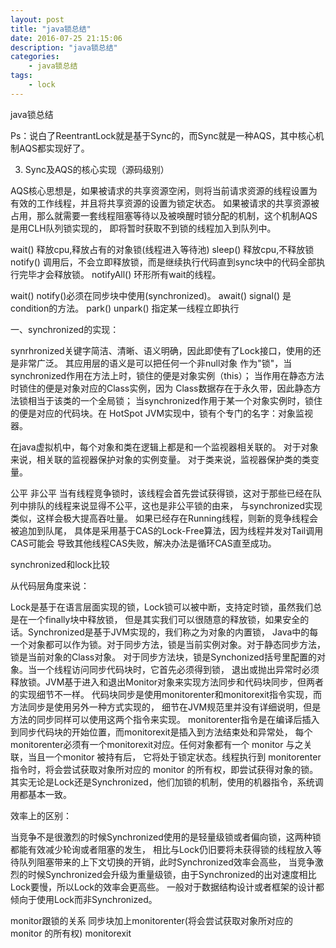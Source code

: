 ```yaml
---
layout: post
title: "java锁总结"
date: 2016-07-25 21:15:06 
description: "java锁总结"
categories: 
    - java锁总结
tags:
    - lock
---
```


java锁总结

<!--more-->

Ps：说白了ReentrantLock就是基于Sync的，而Sync就是一种AQS，其中核心机制AQS都实现好了。

3.    Sync及AQS的核心实现（源码级别）

AQS核心思想是，如果被请求的共享资源空闲，则将当前请求资源的线程设置为有效的工作线程，并且将共享资源的设置为锁定状态。
如果被请求的共享资源被占用，那么就需要一套线程阻塞等待以及被唤醒时锁分配的机制，这个机制AQS是用CLH队列锁实现的，
即将暂时获取不到锁的线程加入到队列中。



wait()  释放cpu,释放占有的对象锁(线程进入等待池)
sleep() 释放cpu,不释放锁
notify() 调用后，不会立即释放锁，而是继续执行代码直到sync块中的代码全部执行完毕才会释放锁。
notifyAll() 环形所有wait的线程。

wait() notify()必须在同步块中使用(synchronized)。
await() signal() 是condition的方法。
park() unpark() 指定某一线程立即执行

一、synchronized的实现：

synrhronized关键字简洁、清晰、语义明确，因此即使有了Lock接口，使用的还是非常广泛。
其应用层的语义是可以把任何一个非null对象 作为"锁"，当synchronized作用在方法上时，锁住的便是对象实例（this）；
当作用在静态方法时锁住的便是对象对应的Class实例，因为 Class数据存在于永久带，因此静态方法锁相当于该类的一个全局锁；
当synchronized作用于某一个对象实例时，锁住的便是对应的代码块。在 HotSpot JVM实现中，锁有个专门的名字：对象监视器。 

在java虚拟机中，每个对象和类在逻辑上都是和一个监视器相关联的。 
对于对象来说，相关联的监视器保护对象的实例变量。 
对于类来说，监视器保护类的类变量。


公平 非公平
当有线程竞争锁时，该线程会首先尝试获得锁，这对于那些已经在队列中排队的线程来说显得不公平，这也是非公平锁的由来，
与synchronized实现类似，这样会极大提高吞吐量。 如果已经存在Running线程，则新的竞争线程会被追加到队尾，
具体是采用基于CAS的Lock-Free算法，因为线程并发对Tail调用CAS可能会 导致其他线程CAS失败，解决办法是循环CAS直至成功。



synchronized和lock比较

从代码层角度来说：

Lock是基于在语言层面实现的锁，Lock锁可以被中断，支持定时锁，虽然我们总是在一个finally块中释放锁，
但是其实我们可以很随意的释放锁，如果安全的话。Synchronized是基于JVM实现的，我们称之为对象的内置锁，
Java中的每一个对象都可以作为锁。对于同步方法，锁是当前实例对象。对于静态同步方法，锁是当前对象的Class对象。
对于同步方法块，锁是Synchonized括号里配置的对象。当一个线程访问同步代码块时，它首先必须得到锁，
退出或抛出异常时必须释放锁。JVM基于进入和退出Monitor对象来实现方法同步和代码块同步，但两者的实现细节不一样。
代码块同步是使用monitorenter和monitorexit指令实现，而方法同步是使用另外一种方式实现的，
细节在JVM规范里并没有详细说明，但是方法的同步同样可以使用这两个指令来实现。
monitorenter指令是在编译后插入到同步代码块的开始位置，而monitorexit是插入到方法结束处和异常处，
每个monitorenter必须有一个monitorexit对应。任何对象都有一个 monitor 与之关联，当且一个monitor 被持有后，
它将处于锁定状态。线程执行到 monitorenter 指令时，将会尝试获取对象所对应的 monitor 的所有权，即尝试获得对象的锁。
其实无论是Lock还是Synchronized，他们加锁的机制，使用的机器指令，系统调用都基本一致。

 

效率上的区别：

当竞争不是很激烈的时候Synchronized使用的是轻量级锁或者偏向锁，这两种锁都能有效减少轮询或者阻塞的发生，
相比与Lock仍旧要将未获得锁的线程放入等待队列阻塞带来的上下文切换的开销，此时Synchronized效率会高些，
当竞争激烈的时候Synchronized会升级为重量级锁，由于Synchronized的出对速度相比Lock要慢，所以Lock的效率会更高些。
一般对于数据结构设计或者框架的设计都倾向于使用Lock而非Synchronized。


monitor跟锁的关系
同步块加上monitorenter(将会尝试获取对象所对应的 monitor 的所有权) monitorexit
